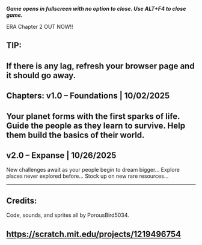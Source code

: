 ***Game opens in fullscreen with no option to close. Use ALT+F4 to close game.***

ERA Chapter 2 OUT NOW!!

TIP:
-------------------------------------------------------------
If there is any lag, refresh your browser page and it should go away.
-------------------------------------------------------------

Chapters:
v1.0 – Foundations | 10/02/2025
-------------------------------------------------------------
Your planet forms with the first sparks of life.
Guide the people as they learn to survive.
Help them build the basics of their world.
-------------------------------------------------------------
v2.0 – Expanse | 10/26/2025
-------------------------------------------------------------
New challenges await as your people begin to dream bigger...
Explore places never explored before...
Stock up on new rare resources...


-------------------------------------------------------------
Credits:
-------------------------------------------------------------
Code, sounds, and sprites all by PorousBird5034.

https://scratch.mit.edu/projects/1219496754
-------------------------------------------------------------
